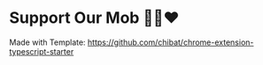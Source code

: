 # Support Our Mob 🖤💛❤️

Made with Template:
https://github.com/chibat/chrome-extension-typescript-starter